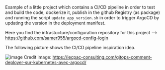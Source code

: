 Example of a little project which contains a CI/CD pipeline in order to test and build the code, dockerize it, publish in the github Registry (as package) and running
the script `update_app_version.sh` in order to trigger ArgoCD by updating the version in the deployment manifest.  

Here you find the infrastucture/configuration repository for this project --> https://github.com/samer955/argocd-config-login

The following picture shows the CI/CD pipeline inspiration idea.


![image](https://lecpac-consulting.com/wp-content/uploads/2022/04/gitops.drawio-1.png)
Credit image: https://lecpac-consulting.com/gitops-comment-deployer-sur-kubernetes-avec-argocd/ 
